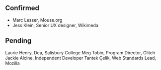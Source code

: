 ## Confirmed
* Marc Lesser, Mouse.org
* Jess Klein, Senior UX designer, Wikimeda

## Pending
Laurie Henry, Dea, Salisbury College
Meg Tobin, Program Director, Glitch
Jackie Alcine, Independent Developer
Tantek Çelik, Web Standards Lead, Mozilla

